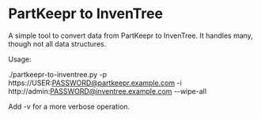 # PartKeepr to InvenTree

A simple tool to convert data from PartKeepr to InvenTree.
It handles many, though not all data structures.

Usage:

./partkeepr-to-inventree.py -p https://USER:PASSWORD@partkeepr.example.com -i http://admin:PASSWORD@inventree.example.com --wipe-all

Add -v for a more verbose operation.

